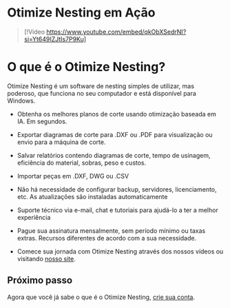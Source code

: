 # Otimize Nesting em Ação

> [!Video https://www.youtube.com/embed/qkObXSedrNI?si=Yt649IZJtIs7P9Ku]

# O que é o Otimize Nesting?

Otimize Nesting é um software de nesting simples de utilizar, mas poderoso, que funciona no seu computador e está disponível para Windows.

* Obtenha os melhores planos de corte usando otimização baseada em IA. Em segundos.

* Exportar diagramas de corte para .DXF ou .PDF para visualização ou envio para a máquina de corte.

* Salvar relatórios contendo diagramas de corte, tempo de usinagem, eficiência do material, sobras, peso e custos.

* Importar peças em .DXF, DWG ou .CSV

* Não há necessidade de configurar backup, servidores, licenciamento, etc. As atualizações são instaladas automaticamente

* Suporte técnico via e-mail, chat e tutoriais para ajudá-lo a ter a melhor experiência

* Pague sua assinatura mensalmente, sem período mínimo ou taxas extras. Recursos diferentes de acordo com a sua necessidade.

* Comece sua jornada com Otimize Nesting através dos nossos vídeos ou visitando [nosso site](https://www.otimizenesting.com).

## Próximo passo

Agora que você já sabe o que é o Otimize Nesting, [crie sua conta](criando-uma-conta.md).
